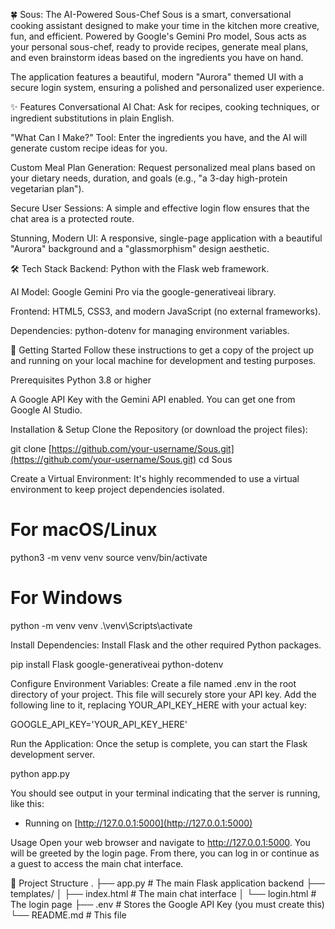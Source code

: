 🍀 Sous: The AI-Powered Sous-Chef
Sous is a smart, conversational cooking assistant designed to make your time in the kitchen more creative, fun, and efficient. Powered by Google's Gemini Pro model, Sous acts as your personal sous-chef, ready to provide recipes, generate meal plans, and even brainstorm ideas based on the ingredients you have on hand.

The application features a beautiful, modern "Aurora" themed UI with a secure login system, ensuring a polished and personalized user experience.

<!-- Placeholder: You would replace this with a real screenshot -->

✨ Features
Conversational AI Chat: Ask for recipes, cooking techniques, or ingredient substitutions in plain English.

"What Can I Make?" Tool: Enter the ingredients you have, and the AI will generate custom recipe ideas for you.

Custom Meal Plan Generation: Request personalized meal plans based on your dietary needs, duration, and goals (e.g., "a 3-day high-protein vegetarian plan").

Secure User Sessions: A simple and effective login flow ensures that the chat area is a protected route.

Stunning, Modern UI: A responsive, single-page application with a beautiful "Aurora" background and a "glassmorphism" design aesthetic.

🛠️ Tech Stack
Backend: Python with the Flask web framework.

AI Model: Google Gemini Pro via the google-generativeai library.

Frontend: HTML5, CSS3, and modern JavaScript (no external frameworks).

Dependencies: python-dotenv for managing environment variables.

🚀 Getting Started
Follow these instructions to get a copy of the project up and running on your local machine for development and testing purposes.

Prerequisites
Python 3.8 or higher

A Google API Key with the Gemini API enabled. You can get one from Google AI Studio.

Installation & Setup
Clone the Repository (or download the project files):

git clone [https://github.com/your-username/Sous.git](https://github.com/your-username/Sous.git)
cd Sous

Create a Virtual Environment:
It's highly recommended to use a virtual environment to keep project dependencies isolated.

# For macOS/Linux
python3 -m venv venv
source venv/bin/activate

# For Windows
python -m venv venv
.\venv\Scripts\activate

Install Dependencies:
Install Flask and the other required Python packages.

pip install Flask google-generativeai python-dotenv

Configure Environment Variables:
Create a file named .env in the root directory of your project. This file will securely store your API key. Add the following line to it, replacing YOUR_API_KEY_HERE with your actual key:

GOOGLE_API_KEY='YOUR_API_KEY_HERE'

Run the Application:
Once the setup is complete, you can start the Flask development server.

python app.py

You should see output in your terminal indicating that the server is running, like this:

* Running on [http://127.0.0.1:5000](http://127.0.0.1:5000)

Usage
Open your web browser and navigate to http://127.0.0.1:5000. You will be greeted by the login page. From there, you can log in or continue as a guest to access the main chat interface.

📂 Project Structure
.
├── app.py              # The main Flask application backend
├── templates/
│   ├── index.html      # The main chat interface
│   └── login.html      # The login page
├── .env                # Stores the Google API Key (you must create this)
└── README.md           # This file
